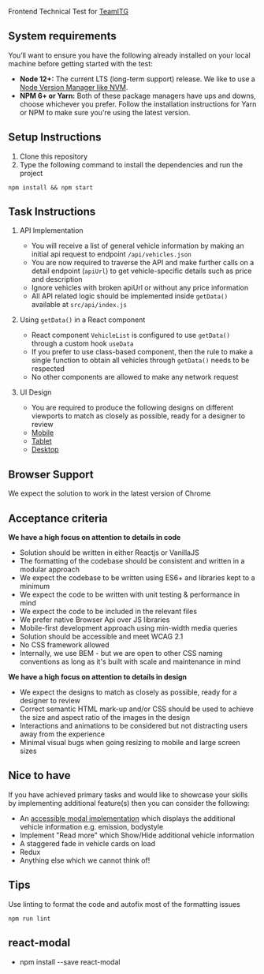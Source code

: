 Frontend Technical Test for [TeamITG](https://teamitg.com/)

## System requirements
You’ll want to ensure you have the following already installed on your local machine before getting started with the test:
* **Node 12+:** The current LTS (long-term support) release. We like to use a [Node Version Manager like NVM](https://github.com/nvm-sh/nvm).
* **NPM 6+ or Yarn:** Both of these package managers have ups and downs, choose whichever you prefer. Follow the installation instructions for Yarn or NPM to make sure you're using the latest version.

## Setup Instructions
1. Clone this repository
2. Type the following command to install the dependencies and run the project
````
npm install && npm start
````

## Task Instructions
1. API Implementation
    * You will receive a list of general vehicle information by making an initial api request to endpoint `/api/vehicles.json`
    * You are now required to traverse the API and make further calls on a detail endpoint (`apiUrl`) to get vehicle-specific details such as price and description
    * Ignore vehicles with broken apiUrl or without any price information
    * All API related logic should be implemented inside `getData()` available at `src/api/index.js`

2. Using `getData()` in a React component
    * React component `VehicleList` is configured to use `getData()` through a custom hook `useData`
    * If you prefer to use class-based component, then the rule to make a single function to obtain all vehicles through `getData()` needs to be respected
    * No other components are allowed to make any network request

3. UI Design
    * You are required to produce the following designs on different viewports to match as closely as possible, ready for a designer to review
    * [Mobile](https://raw.githubusercontent.com/connect-group/frontend-technical-test/master/designs/mobile.png)
    * [Tablet](https://raw.githubusercontent.com/connect-group/frontend-technical-test/master/designs/tablet.png)
    * [Desktop](https://raw.githubusercontent.com/connect-group/frontend-technical-test/master/designs/desktop.png)

## Browser Support
We expect the solution to work in the latest version of Chrome

## Acceptance criteria

**We have a high focus on attention to details in code**
* Solution should be written in either Reactjs or VanillaJS
* The formatting of the codebase should be consistent and written in a modular approach
* We expect the codebase to be written using ES6+ and libraries kept to a minimum
* We expect the code to be written with unit testing & performance in mind
* We expect the code to be included in the relevant files
* We prefer native Browser Api over JS libraries
* Mobile-first development approach using min-width media queries
* Solution should be accessible and meet WCAG 2.1
* No CSS framework allowed
* Internally, we use BEM - but we are open to other CSS naming conventions as long as it's built with scale and maintenance in mind

**We have a high focus on attention to details in design**
* We expect the designs to match as closely as possible, ready for a designer to review
* Correct semantic HTML mark-up and/or CSS should be used to achieve the size and aspect ratio of the images in the design
* Interactions and animations to be considered but not distracting users away from the experience
* Minimal visual bugs when going resizing to mobile and large screen sizes

## Nice to have
If you have achieved primary tasks and would like to showcase your skills by implementing additional feature(s) then you can consider the following:
- An [accessible modal implementation](https://www.w3.org/TR/wai-aria-practices-1.1/#dialog_modal) which displays the additional vehicle information e.g. emission, bodystyle
- Implement "Read more" which Show/Hide additional vehicle information
- A staggered fade in vehicle cards on load
- Redux
- Anything else which we cannot think of!

## Tips
Use linting to format the code and autofix most of the formatting issues
```shell script
npm run lint
```

## react-modal
- npm install --save react-modal